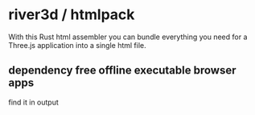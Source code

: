 # river3d / htmlpack
With this Rust html assembler you can bundle everything you need for a Three.js application into a single html file. 

## dependency free offline executable browser apps
find it in output

